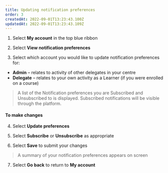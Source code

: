 ```yaml
---
title: Updating notification preferences
order: 3
createdAt: 2022-09-01T13:23:43.100Z
updatedAt: 2022-09-01T13:23:43.109Z
---
```

1. Select **My account** in the top blue ribbon​

2. Select **View notification preferences​**

3. Select which account you would like to update notification preferences for:​

- **Admin** – relates to activity of other delegates in your centre​
- **Delegate** – relates to your own activity as a Learner (if you were enrolled on a course)​

> A list of the Notification preferences you are Subscribed and Unsubscribed to is displayed. Subscribed notifications will be visible through the platform. ​

#### To make changes​

4. ​Select **Update preferences​**

5. Select **Subscribe** or **Unsubscribe** as appropriate​

6. Select **Save** to submit your changes​

> A summary of your notification preferences appears on screen​

7. Select **Go back** to return to **My account**
